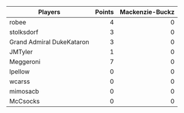 Players                   | Points | Mackenzie-Buckz|
--------------------------| ------:| --------------:|
robee                     | 4      |              0 |
stolksdorf                | 3      |              0 |
Grand Admiral DukeKataron | 3      |              0 |
JMTyler                   | 1      |              0 |
Meggeroni                 | 7      |              0 |
lpellow                   | 0      |              0 |
wcarss                    | 0      |              0 |
mimosacb                  | 0      |              0 |
McCsocks                  | 0      |              0 |
